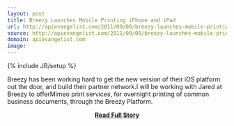 ```yaml
---
layout: post
title: Breezy Launches Mobile Printing iPhone and iPad
url: http://apievangelist.com/2011/09/08/breezy-launches-mobile-printing-iphone-and-ipad/
source: http://apievangelist.com/2011/09/08/breezy-launches-mobile-printing-iphone-and-ipad/
domain: apievangelist.com
image: 
---
```

{% include JB/setup %}<p>Breezy has been working hard to get the new version of their iOS platform out the door, and build their partner network.I will be working with Jared at Breezy to offerMimeo print services, for overnight printing of common business documents, through the Breezy Platform.</p>
<center><p><a href="http://apievangelist.com/2011/09/08/breezy-launches-mobile-printing-iphone-and-ipad/" style='padding:25px; font-sze:18px; font-weight: bold;'>Read Full Story</a></p></center>
